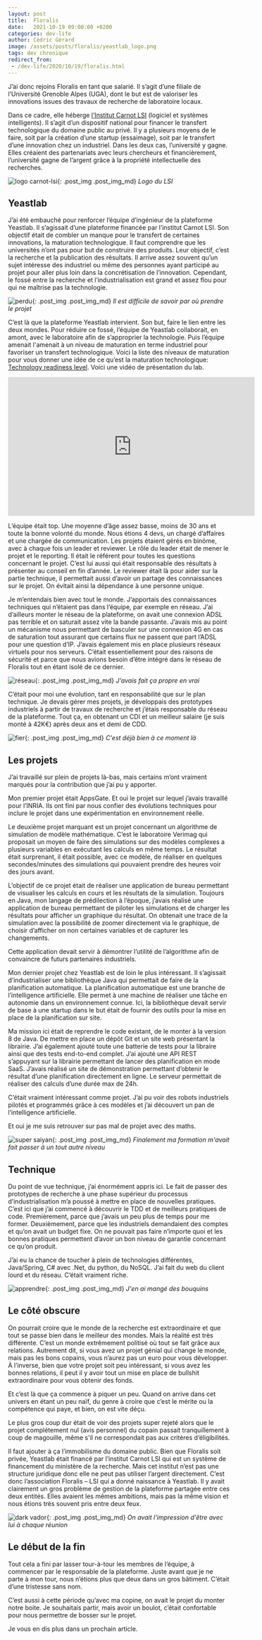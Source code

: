 ```yaml
---
layout: post
title:  Floralis
date:   2021-10-19 09:00:00 +0200
categories: dev-life
author: Cédric Gérard
image: /assets/posts/floralis/yeastlab_logo.png
tags: dev chronique
redirect_from:
 - /dev-life/2020/10/19/floralis.html
---
```


J’ai donc rejoins Floralis en tant que salarié. Il s’agit d’une filiale de l’Université Grenoble Alpes (UGA), dont le but est de valoriser les innovations issues des travaux de recherche de laboratoire locaux.

Dans ce cadre, elle héberge [l’Institut Carnot LSI](https://carnot-lsi.com) (logiciel et systèmes intelligents). Il s’agit d’un dispositif national pour financer le transfert technologique du domaine public au privé. Il y a plusieurs moyens de le faire, soit par la création d’une startup (essaimage), soit par le transfert d’une innovation chez un industriel. Dans les deux cas, l’université y gagne. Elles créaient des partenariats avec leurs chercheurs et financièrement, l’université gagne de l’argent grâce à la propriété intellectuelle des recherches.

![logo carnot-lsi](https://searchvectorlogo.com/wp-content/uploads/2020/02/institut-carnot-lsi-logo-vector.png){: .post_img .post_img_md} *Logo du LSI*

## Yeastlab

J’ai été embauché pour renforcer l’équipe d’ingénieur de la plateforme Yeastlab. Il s’agissait d’une plateforme financée par l’institut Carnot LSI. Son objectif était de combler un manque pour le transfert de certaines innovations, la maturation technologique. Il faut comprendre que les universités n’ont pas pour but de construire des produits. Leur objectif, c’est la recherche et la publication des résultats. Il arrive assez souvent qu’un sujet intéresse des industriel ou même des personnes ayant participé au projet pour aller plus loin dans la concrétisation de l’innovation. Cependant, le fossé entre la recherche et l’industrialisation est grand et assez flou pour qui ne maîtrise pas la technologie.

![perdu](https://media.giphy.com/media/3o7aCTPPm4OHfRLSH6/giphy.gif){: .post_img .post_img_md} *Il est difficile de savoir par où prendre le projet*

C’est là que la plateforme Yeastlab intervient. Son but, faire le lien entre les deux mondes. Pour réduire ce fossé, l’équipe de Yeastlab collaborait, en amont, avec le laboratoire afin de s’approprier la technologie. Puis l’équipe amenait l'amenait à un niveau de maturation en terme industriel pour favoriser un transfert technologique. Voici la liste des niveaux de maturation pour vous donner une idée de ce qu’est la maturation technologique: [Technology readiness level](https://fr.wikipedia.org/wiki/Technology_readiness_level). Voici une vidéo de présentation du lab.

<p><iframe class="post_img post_img_lg" width="560" height="315" src="https://www.youtube.com/embed/99bJNl7ISeI" title="Yeastlab motion" frameborder="0" allow="accelerometer; autoplay; clipboard-write; encrypted-media; gyroscope; picture-in-picture" allowfullscreen></iframe></p>

L’équipe était top. Une moyenne d’âge assez basse, moins de 30 ans et toute la bonne volonté du monde. Nous étions 4 devs, un chargé d’affaires et une chargée de communication. Les projets étaient gérés en binôme, avec à chaque fois un leader et reviewer. Le rôle du leader était de mener le projet et le reporting. Il était le référent pour toutes les questions concernant le projet. C’est lui aussi qui était responsable des résultats à présenter au conseil en fin d’année. Le reviewer était là pour aider sur la partie technique, il permettait aussi d’avoir un partage des connaissances sur le projet. On évitait ainsi la dépendance à une personne unique.

Je m’entendais bien avec tout le monde. J’apportais des connaissances techniques qui n’étaient pas dans l’équipe, par exemple en réseau. J’ai d’ailleurs monter le réseau de la plateforme, on avait une connexion ADSL pas terrible et on saturait assez vite la bande passante. J’avais mis au point un mécanisme nous permettant de basculer sur une connexion 4G en cas de saturation tout assurant que certains flux ne passent que part l’ADSL pour une question d’IP. J’avais également mis en place plusieurs réseaux virtuels pour nos serveurs. C’était essentiellement pour des raisons de sécurité et parce que nous avions besoin d’être intégré dans le réseau de Floralis tout en étant isolé de ce dernier.

![réseau](https://media.giphy.com/media/I3XQ8NgM3rxJCTmhFt/giphy.gif){: .post_img .post_img_md} *J'avais fait ça propre en vrai*

C’était pour moi une évolution, tant en responsabilité que sur le plan technique. Je devais gérer mes projets, je développais des prototypes industriels à partir de travaux de recherche et j’étais responsable du réseau de la plateforme. Tout ça, en obtenant un CDI et un meilleur salaire (je suis monté à 42K€) après deux ans et demi de CDD.

![fier](https://media.giphy.com/media/l41lYCDgxP6OFBruE/giphy.gif){: .post_img .post_img_md} *C'est déjà bien à ce moment là*

## Les projets

J’ai travaillé sur plein de projets là-bas, mais certains m’ont vraiment marqués pour la contribution que j’ai pu y apporter.

Mon premier projet était AppsGate. Et oui le projet sur lequel j’avais travaillé pour l’INRIA. Ils ont fini par nous confier des évolutions techniques pour inclure le projet dans une expérimentation en environnement réelle.

Le deuxième projet marquant est un projet concernant un algorithme de simulation de modèle mathématique. C’est le laboratoire Verimag qui proposait un moyen de faire des simulations sur des modèles complexes a plusieurs variables en exécutant les calculs en même temps. Le résultat était surprenant, il était possible, avec ce modèle, de réaliser en quelques secondes/minutes des simulations qui pouvaient prendre des heures voir des jours avant.

L’objectif de ce projet était de réaliser une application de bureau permettant de visualiser les calculs en cours et les résultats de la simulation. Toujours en Java, mon langage de prédilection à l’époque, j’avais réalisé une application de bureau permettant de piloter les simulations et de charger les résultats pour afficher un graphique du résultat. On obtenait une trace de la simulation avec la possibilité de zoomer directement via le graphique, de choisir d’afficher on non certaines variables et de capturer les changements.

Cette application devait servir à démontrer l’utilité de l’algorithme afin de convaincre de futurs partenaires industriels.

Mon dernier projet chez Yeastlab est de loin le plus intéressant. Il s’agissait d’industrialiser une bibliothèque Java qui permettait de faire de la planification automatique. La planification automatique est une branche de l’intelligence artificielle. Elle permet à une machine de réaliser une tâche en autonomie dans un environnement connue. Ici, la bibliothèque devait servir de base à une startup dans le but était de fournir des outils pour la mise en place de la planification sur site.

Ma mission ici était de reprendre le code existant, de le monter à la version 8 de Java. De mettre en place un dépôt Git et un site web présentant la librairie. J’ai également ajouté toute une batterie de tests pour la libraire ainsi que des tests end-to-end complet. J’ai ajouté une API REST s’appuyant sur la librairie permettant de lancer des planification en mode SaaS. J’avais réalisé un site de démonstration permettant d’obtenir le résultat d’une planification directement en ligne. Le serveur permettait de réaliser des calculs d’une durée max de 24h.

C’était vraiment intéressant comme projet. J’ai pu voir des robots industriels pilotés et programmés grâce à ces modèles et j’ai découvert un pan de l’intelligence artificielle.

Et oui je me suis retrouver sur pas mal de projet avec des maths.

![super saiyan](https://media.giphy.com/media/GRSnxyhJnPsaQy9YLn/giphy.gif){: .post_img .post_img_md} *Finalement ma formation m'avait fait passer à un tout autre niveau*

## Technique

Du point de vue technique, j’ai énormément appris ici. Le fait de passer des prototypes de recherche à une phase supérieur du processus d’industrialisation m’a poussé à mettre en place de nouvelles pratiques. C’est ici que j’ai commencé à découvrir le TDD et de meilleurs pratiques de code. Premièrement, parce que j’avais un peu plus de temps pour me former. Deuxièmement, parce que les industriels demandaient des comptes et qu’on avait un budget fixe. On ne pouvait pas faire n’importe quoi et les bonnes pratiques permettent d’avoir un bon niveau de garantie concernant ce qu’on produit.

J’ai eu la chance de toucher à plein de technologies différentes, Java/Spring, C# avec .Net, du python, du NoSQL. J’ai fait du web du client lourd et du réseau. C’était vraiment riche.

![apprendre](https://media.giphy.com/media/jSuu6dQWhSEQE/giphy.gif){: .post_img .post_img_md} *J'en ai mangé des bouquins*

## Le côté obscure

On pourrait croire que le monde de la recherche est extraordinaire et que tout se passe bien dans le meilleur des mondes. Mais la réalité est très différente. C’est un monde extrêmement politisé où tout se fait grâce aux relations. Autrement dit, si vous avez un projet génial qui change le monde, mais pas les bons copains, vous n’aurez pas un euro pour vous développer. À l’inverse, bien que votre projet soit peu intéressant, si vous avez les bonnes relations, il peut il y avoir tout un mise en place de bullshit extraordinaire pour vous obtenir des fonds.

Et c’est là que ça commence à piquer un peu. Quand on arrive dans cet univers en étant un peu naïf, du genre à croire que c’est le mérite ou la compétence qui paye, et bien, on est vite déçu.

Le plus gros coup dur était de voir des projets super rejeté alors que le projet complétement nul (avis personnel) du copain passait tranquillement à coup de magouille, même s'il ne correspondait pas aux critères d’éligibilités.

Il faut ajouter à ça l’immobilisme du domaine public. Bien que Floralis soit privée, Yeastlab était financé par l’institut Carnot LSI qui est un système de financement du ministère de la recherche. Mais cet institut n’est pas une structure juridique donc elle ne peut pas utiliser l’argent directement. C’est donc l’association Floralis – LSI qui a donné naissance à Yeastlab. Il y avait clairement un gros problème de gestion de la plateforme partagée entre ces deux entités. Elles avaient les mêmes ambitions, mais pas la même vision et nous étions très souvent pris entre deux feux.

![dark vador](https://media.giphy.com/media/6x4CLjC8KofaU/giphy.gif){: .post_img .post_img_md} *On avait l'impression d'être avec lui à chaque réunion*

## Le début de la fin

Tout cela a fini par lasser tour-à-tour les membres de l’équipe, à commencer par le responsable de la plateforme. Juste avant que je ne parte à mon tour, nous n’étions plus que deux dans un gros bâtiment. C’était d’une tristesse sans nom.

C’est aussi à cette période qu’avec ma copine, on avait le projet du monter notre boite. Je souhaitais partir, mais avoir un boulot, c’était confortable pour nous permettre de bosser sur le projet.

Je vous en dis plus dans un prochain article.
